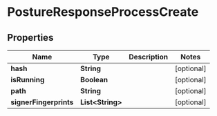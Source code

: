 

# PostureResponseProcessCreate


## Properties

| Name | Type | Description | Notes |
|------------ | ------------- | ------------- | -------------|
|**hash** | **String** |  |  [optional] |
|**isRunning** | **Boolean** |  |  [optional] |
|**path** | **String** |  |  [optional] |
|**signerFingerprints** | **List&lt;String&gt;** |  |  [optional] |



